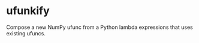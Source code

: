 ufunkify
========

Compose a new NumPy ufunc from a Python lambda expressions that uses
existing ufuncs.
